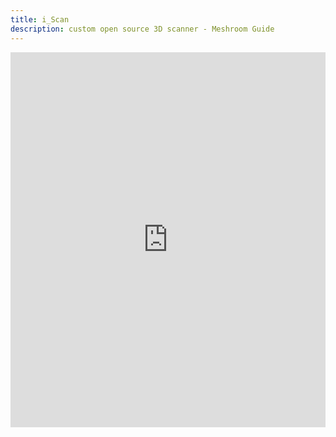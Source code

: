 ```yaml
---
title: i_Scan
description: custom open source 3D scanner - Meshroom Guide
---
```


<iframe src="https://github.com/Nr44suessauer/I-Scan/blob/main/docs/diagram/Moduular_Version/full_activity_diagram_modular_version.png?raw=true" width="100%" height="600" frameborder="0"></iframe>
